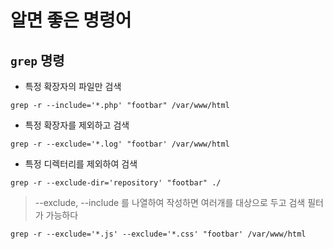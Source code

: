 # 알면 좋은 명령어
## `grep` 명령   
* 특정 확장자의 파일만 검색
```
grep -r --include='*.php' "footbar" /var/www/html
```   

* 특정 확장자를 제외하고 검색
```
grep -r --exclude='*.log' "footbar' /var/www/html
```   

* 특정 디렉터리를 제외하여 검색
```
grep -r --exclude-dir='repository' "footbar" ./
```

> --exclude, --include 를 나열하여 작성하면 여러개를 대상으로 두고 검색 필터가 가능하다
```
grep -r --exclude='*.js' --exclude='*.css' "footbar' /var/www/html
```





